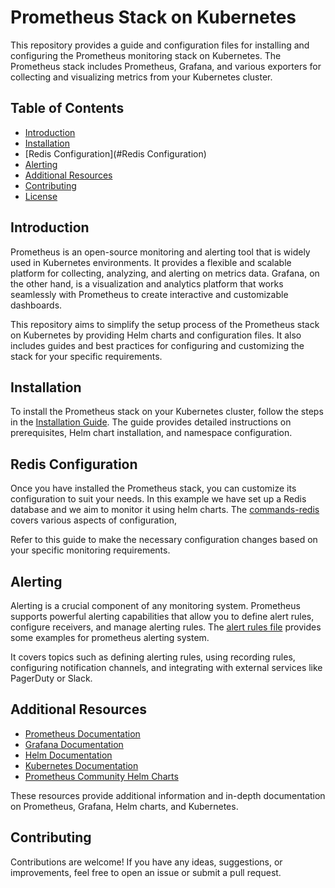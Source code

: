 # Prometheus Stack on Kubernetes

This repository provides a guide and configuration files for installing and configuring the Prometheus monitoring stack on Kubernetes. The Prometheus stack includes Prometheus, Grafana, and various exporters for collecting and visualizing metrics from your Kubernetes cluster.

## Table of Contents
- [Introduction](#introduction)
- [Installation](#installation)
- [Redis Configuration](#Redis Configuration)
- [Alerting](#alerting)
- [Additional Resources](#additional-resources)
- [Contributing](#contributing)
- [License](#license)

## Introduction
Prometheus is an open-source monitoring and alerting tool that is widely used in Kubernetes environments. It provides a flexible and scalable platform for collecting, analyzing, and alerting on metrics data. Grafana, on the other hand, is a visualization and analytics platform that works seamlessly with Prometheus to create interactive and customizable dashboards.

This repository aims to simplify the setup process of the Prometheus stack on Kubernetes by providing Helm charts and configuration files. It also includes guides and best practices for configuring and customizing the stack for your specific requirements.

## Installation
To install the Prometheus stack on your Kubernetes cluster, follow the steps in the [Installation Guide](./commands-prometheus.md). The guide provides detailed instructions on prerequisites, Helm chart installation, and namespace configuration.

## Redis Configuration
Once you have installed the Prometheus stack, you can customize its configuration to suit your needs. In this example we have set up a Redis database and we aim to monitor it using helm charts. The [commands-redis](./commands-redis.md) covers various aspects of configuration, 

Refer to this guide to make the necessary configuration changes based on your specific monitoring requirements.

## Alerting
Alerting is a crucial component of any monitoring system. Prometheus supports powerful alerting capabilities that allow you to define alert rules, configure receivers, and manage alerting rules. The [alert rules file](./alert-rules.md) provides some examples for prometheus alerting system.

It covers topics such as defining alerting rules, using recording rules, configuring notification channels, and integrating with external services like PagerDuty or Slack.

## Additional Resources
- [Prometheus Documentation](https://prometheus.io/docs/)
- [Grafana Documentation](https://grafana.com/docs/)
- [Helm Documentation](https://helm.sh/docs/)
- [Kubernetes Documentation](https://kubernetes.io/docs/)
- [Prometheus Community Helm Charts](https://github.com/prometheus-community/helm-charts)

These resources provide additional information and in-depth documentation on Prometheus, Grafana, Helm charts, and Kubernetes.

## Contributing
Contributions are welcome! If you have any ideas, suggestions, or improvements, feel free to open an issue or submit a pull request. 

